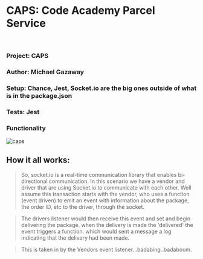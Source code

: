 # CAPS: Code Academy Parcel Service
<br>

### Project: CAPS

### Author: Michael Gazaway

### Setup: Chance, Jest, Socket.io are the big ones outside of what is in the package.json

### Tests: Jest

### Functionality

![caps](https://i.ibb.co/S0yZMCw/CAPS.jpg)

## How it all works:

> So, socket.io is a real-time communication library that enables bi-directional communication. In this scenario we have a vendor and driver that are using Socket.io to communicate with each other. Well assume this transaction starts with the vendor, who uses a function (event driven) to emit an event with information about the package, the order ID, etc to the driver, through the socket.

> The drivers listener would then receive this event and set and begin delivering the package. when the delivery is made the 'delivered' the event triggers a function. which would sent a message a log indicating that the delivery had been made.

>This is taken in by the Vendors event listener...badabing..badaboom.